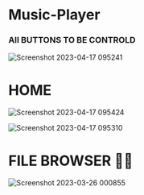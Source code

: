 # Music-Player


### All BUTTONS TO BE CONTROLD


![Screenshot 2023-04-17 095241](https://user-images.githubusercontent.com/90656786/232427658-1d0c2ee7-bf52-4a45-bb25-50f38a6c670b.png)


# HOME

![Screenshot 2023-04-17 095424](https://user-images.githubusercontent.com/90656786/232427704-c1d4d8f9-4ce1-4130-80db-631ce7b64bd1.png)



![Screenshot 2023-04-17 095310](https://user-images.githubusercontent.com/90656786/232427730-f48a3cb1-1744-48cd-ac73-e503131ea639.png)




# FILE BROWSER 🚀🚀

![Screenshot 2023-03-26 000855](https://user-images.githubusercontent.com/90656786/227745784-f7c83382-98c0-41d9-b785-78d6a1e61881.png)
